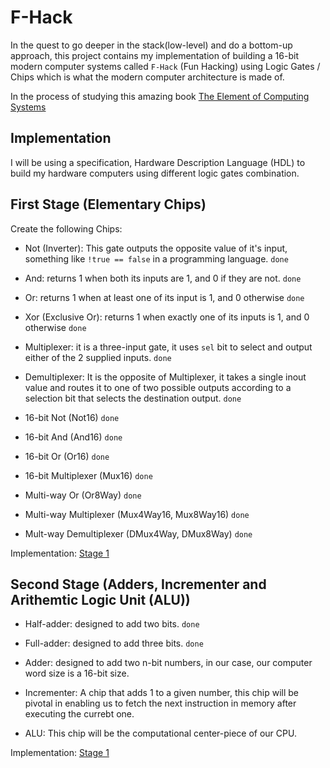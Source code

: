 # F-Hack

In the quest to go deeper in the stack(low-level) and do a bottom-up approach, this project contains my implementation of building a 16-bit modern computer systems called `F-Hack` (Fun Hacking) using Logic Gates / Chips which is what the modern computer architecture is made of.

In the process of studying this amazing book [The Element of Computing Systems](https://www.amazon.co.uk/Elements-Computing-Systems-second-Principles/dp/0262539802/ref=asc_df_0262539802/?tag=googshopuk-21&linkCode=df0&hvadid=430805552339&hvpos=&hvnetw=g&hvrand=1093056745030148753&hvpone=&hvptwo=&hvqmt=&hvdev=c&hvdvcmdl=&hvlocint=&hvlocphy=9046245&hvtargid=pla-918789568003&psc=1&th=1&psc=1&tag=&ref=&adgrpid=101598702938&hvpone=&hvptwo=&hvadid=430805552339&hvpos=&hvnetw=g&hvrand=1093056745030148753&hvqmt=&hvdev=c&hvdvcmdl=&hvlocint=&hvlocphy=9046245&hvtargid=pla-918789568003)

## Implementation

I will be using a specification, Hardware Description Language (HDL) to build my hardware computers using different logic gates combination.

## First Stage (Elementary Chips)

Create the following Chips:

- Not (Inverter): This gate outputs the opposite value of it's input, something like `!true == false` in a programming language. `done`

- And: returns 1 when both its inputs are 1, and 0 if they are not. `done`

- Or: returns 1 when at least one of its input is 1, and 0 otherwise `done`

- Xor (Exclusive Or): returns 1 when exactly one of its inputs is 1, and 0 otherwise `done`

- Multiplexer: it is a three-input gate, it uses `sel` bit to select and output either of the 2 supplied inputs. `done`

- Demultiplexer: It is the opposite of Multiplexer, it takes a single inout value and routes it to one of two possible outputs according to a selection bit that selects the destination output. `done`

- 16-bit Not (Not16) `done`

- 16-bit And (And16) `done`

- 16-bit Or (Or16) `done`

- 16-bit Multiplexer (Mux16) `done`

- Multi-way Or (Or8Way) `done`

- Multi-way Multiplexer (Mux4Way16, Mux8Way16) `done`

- Mult-way Demultiplexer (DMux4Way, DMux8Way) `done`

Implementation: [Stage 1](https://github.com/Lumexralph/nand-tetris/tree/main/projects/01)

## Second Stage (Adders, Incrementer and Arithemtic Logic Unit (ALU))

- Half-adder: designed to add two bits. `done`

- Full-adder: designed to add three bits. `done`

- Adder: designed to add two n-bit numbers, in our case, our computer word
size is a 16-bit size.

- Incrementer: A chip that adds 1 to a given number, this chip will be pivotal
in enabling us to fetch the next instruction in memory after executing the
currebt one.

- ALU: This chip will be the computational center-piece of our CPU.

Implementation: [Stage 1](https://github.com/Lumexralph/nand-tetris/tree/main/projects/02)
